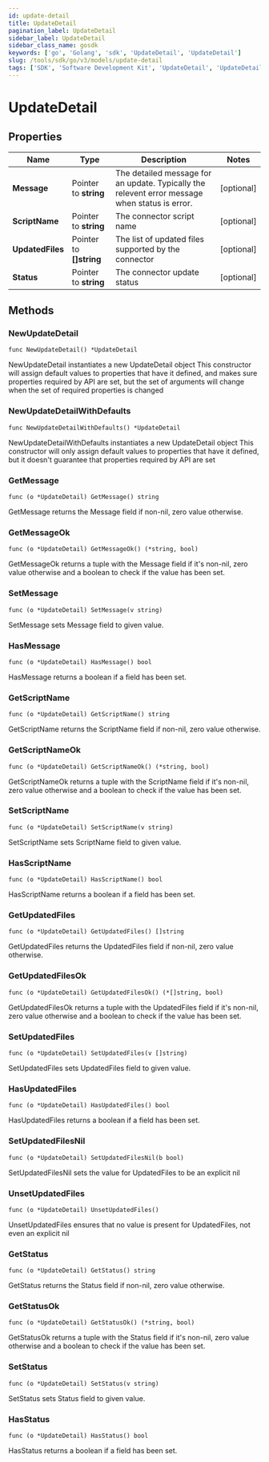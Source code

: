 ```yaml
---
id: update-detail
title: UpdateDetail
pagination_label: UpdateDetail
sidebar_label: UpdateDetail
sidebar_class_name: gosdk
keywords: ['go', 'Golang', 'sdk', 'UpdateDetail', 'UpdateDetail'] 
slug: /tools/sdk/go/v3/models/update-detail
tags: ['SDK', 'Software Development Kit', 'UpdateDetail', 'UpdateDetail']
---
```


# UpdateDetail

## Properties

Name | Type | Description | Notes
------------ | ------------- | ------------- | -------------
**Message** | Pointer to **string** | The detailed message for an update. Typically the relevent error message when status is error. | [optional] 
**ScriptName** | Pointer to **string** | The connector script name | [optional] 
**UpdatedFiles** | Pointer to **[]string** | The list of updated files supported by the connector | [optional] 
**Status** | Pointer to **string** | The connector update status | [optional] 

## Methods

### NewUpdateDetail

`func NewUpdateDetail() *UpdateDetail`

NewUpdateDetail instantiates a new UpdateDetail object
This constructor will assign default values to properties that have it defined,
and makes sure properties required by API are set, but the set of arguments
will change when the set of required properties is changed

### NewUpdateDetailWithDefaults

`func NewUpdateDetailWithDefaults() *UpdateDetail`

NewUpdateDetailWithDefaults instantiates a new UpdateDetail object
This constructor will only assign default values to properties that have it defined,
but it doesn't guarantee that properties required by API are set

### GetMessage

`func (o *UpdateDetail) GetMessage() string`

GetMessage returns the Message field if non-nil, zero value otherwise.

### GetMessageOk

`func (o *UpdateDetail) GetMessageOk() (*string, bool)`

GetMessageOk returns a tuple with the Message field if it's non-nil, zero value otherwise
and a boolean to check if the value has been set.

### SetMessage

`func (o *UpdateDetail) SetMessage(v string)`

SetMessage sets Message field to given value.

### HasMessage

`func (o *UpdateDetail) HasMessage() bool`

HasMessage returns a boolean if a field has been set.

### GetScriptName

`func (o *UpdateDetail) GetScriptName() string`

GetScriptName returns the ScriptName field if non-nil, zero value otherwise.

### GetScriptNameOk

`func (o *UpdateDetail) GetScriptNameOk() (*string, bool)`

GetScriptNameOk returns a tuple with the ScriptName field if it's non-nil, zero value otherwise
and a boolean to check if the value has been set.

### SetScriptName

`func (o *UpdateDetail) SetScriptName(v string)`

SetScriptName sets ScriptName field to given value.

### HasScriptName

`func (o *UpdateDetail) HasScriptName() bool`

HasScriptName returns a boolean if a field has been set.

### GetUpdatedFiles

`func (o *UpdateDetail) GetUpdatedFiles() []string`

GetUpdatedFiles returns the UpdatedFiles field if non-nil, zero value otherwise.

### GetUpdatedFilesOk

`func (o *UpdateDetail) GetUpdatedFilesOk() (*[]string, bool)`

GetUpdatedFilesOk returns a tuple with the UpdatedFiles field if it's non-nil, zero value otherwise
and a boolean to check if the value has been set.

### SetUpdatedFiles

`func (o *UpdateDetail) SetUpdatedFiles(v []string)`

SetUpdatedFiles sets UpdatedFiles field to given value.

### HasUpdatedFiles

`func (o *UpdateDetail) HasUpdatedFiles() bool`

HasUpdatedFiles returns a boolean if a field has been set.

### SetUpdatedFilesNil

`func (o *UpdateDetail) SetUpdatedFilesNil(b bool)`

 SetUpdatedFilesNil sets the value for UpdatedFiles to be an explicit nil

### UnsetUpdatedFiles
`func (o *UpdateDetail) UnsetUpdatedFiles()`

UnsetUpdatedFiles ensures that no value is present for UpdatedFiles, not even an explicit nil
### GetStatus

`func (o *UpdateDetail) GetStatus() string`

GetStatus returns the Status field if non-nil, zero value otherwise.

### GetStatusOk

`func (o *UpdateDetail) GetStatusOk() (*string, bool)`

GetStatusOk returns a tuple with the Status field if it's non-nil, zero value otherwise
and a boolean to check if the value has been set.

### SetStatus

`func (o *UpdateDetail) SetStatus(v string)`

SetStatus sets Status field to given value.

### HasStatus

`func (o *UpdateDetail) HasStatus() bool`

HasStatus returns a boolean if a field has been set.


